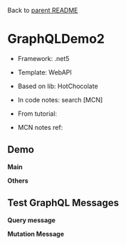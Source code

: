 Back to [parent README](../README.md)

# GraphQLDemo2

- Framework: .net5
- Template: WebAPI
- Based on lib: HotChocolate
- In code notes: search [MCN]

- From tutorial:


- MCN notes ref:
  


## Demo

**Main**


**Others**


## Test GraphQL Messages

**Query message**


**Mutation Message**

